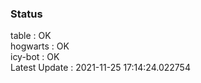 ### Status


table : OK  
hogwarts : OK  
icy-bot : OK  
Latest Update : 2021-11-25 17:14:24.022754
